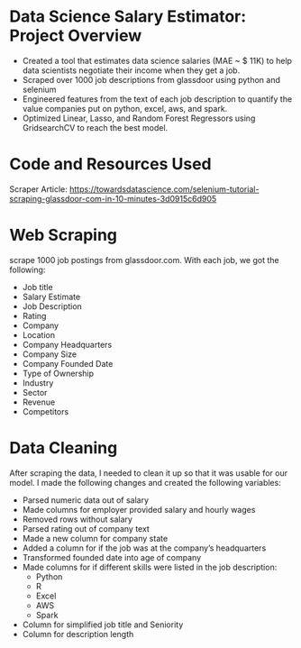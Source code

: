 # Data Science Salary Estimator: Project Overview

<ul dir="auto">
<li>Created a tool that estimates data science salaries (MAE ~ $ 11K) to help data scientists negotiate their income when they get a job.</li>
<li>Scraped over 1000 job descriptions from glassdoor using python and selenium</li>
<li>Engineered features from the text of each job description to quantify the value companies put on python, excel, aws, and spark.</li>
<li>Optimized Linear, Lasso, and Random Forest Regressors using GridsearchCV to reach the best model.</li>
</ul>

# Code and Resources Used
Scraper Article: https://towardsdatascience.com/selenium-tutorial-scraping-glassdoor-com-in-10-minutes-3d0915c6d905

# Web Scraping
 scrape 1000 job postings from glassdoor.com. With each job, we got the following:
<ul dir="auto">
<li>Job title</li>
<li>Salary Estimate</li>
<li>Job Description</li>
<li>Rating</li>
<li>Company</li>
<li>Location</li>
<li>Company Headquarters</li>
<li>Company Size</li>
<li>Company Founded Date</li>
<li>Type of Ownership</li>
<li>Industry</li>
<li>Sector</li>
<li>Revenue</li>
<li>Competitors</li>
</ul>

# Data Cleaning
After scraping the data, I needed to clean it up so that it was usable for our model. I made the following changes and created the following variables:
<ul dir="auto">
<li>Parsed numeric data out of salary</li>
<li>Made columns for employer provided salary and hourly wages</li>
<li>Removed rows without salary</li>
<li>Parsed rating out of company text</li>
<li>Made a new column for company state</li>
<li>Added a column for if the job was at the company’s headquarters</li>
<li>Transformed founded date into age of company</li>
<li>Made columns for if different skills were listed in the job description:
<ul dir="auto">
<li>Python</li>
<li>R</li>
<li>Excel</li>
<li>AWS</li>
<li>Spark</li>
</ul>
</li>
<li>Column for simplified job title and Seniority</li>
<li>Column for description length</li>
</ul>
